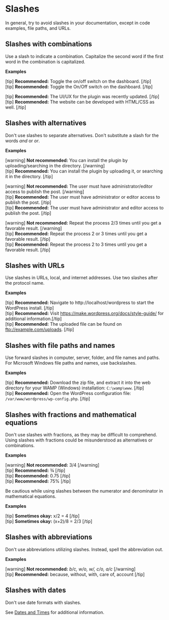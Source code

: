 # Slashes

In general, try to avoid slashes in your documentation, except in code examples, file paths, and URLs.

## Slashes with combinations

Use a slash to indicate a combination. Capitalize the second word if the first word in the combination is capitalized.

**Examples**

[tip] **Recommended:** Toggle the on/off switch on the dashboard. [/tip]  
[tip] **Recommended:** Toggle the On/Off switch on the dashboard. [/tip]  

[tip] **Recommended:** The UI/UX for the plugin was recently updated. [/tip]  
[tip] **Recommended:** The website can be developed with HTML/CSS as well. [/tip]  

## Slashes with alternatives

Don't use slashes to separate alternatives. Don't substitute a slash for the words *and* or *or*.

**Examples**  

[warning] **Not recommended:** You can install the plugin by uploading/searching in the directory. [/warning]  
[tip] **Recommended:** You can install the plugin by uploading it, or searching it in the directory. [/tip]  

[warning] **Not recommended:** The user must have administrator/editor access to publish the post. [/warning]  
[tip] **Recommended:** The user must have administrator or editor access to publish the post. [/tip]  
[tip] **Recommended:** The user must have administrator and editor access to publish the post. [/tip]  

[warning] **Not recommended:** Repeat the process 2/3 times until you get a favorable result. [/warning]  
[tip] **Recommended:** Repeat the process 2 or 3 times until you get a favorable result. [/tip]  
[tip] **Recommended:** Repeat the process 2 to 3 times until you get a favorable result. [/tip]  

## Slashes with URLs

Use slashes in URLs, local, and internet addresses. Use two slashes after the protocol name.

**Examples**

[tip] **Recommended:** Navigate to http://localhost/wordpress to start the WordPress install. [/tip]  
[tip] **Recommended:** Visit https://make.wordpress.org/docs/style-guide/ for additional information.[/tip]  
[tip] **Recommended:** The uploaded file can be found on ftp://example.com/uploads. [/tip]  

## Slashes with file paths and names

Use forward slashes in computer, server, folder, and file names and paths. For Microsoft Windows file paths and names, use backslashes.

**Examples**

[tip] **Recommended:** Download the zip file, and extract it into the web directory for your WAMP (Windows) installation: `C:\wamp\www`. [/tip]  
[tip] **Recommended:** Open the WordPress configuration file: `/var/www/wordpress/wp-config.php`. [/tip]

## Slashes with fractions and mathematical equations

Don't use slashes with fractions, as they may be difficult to comprehend. Using slashes with fractions could be misunderstood as alternatives or combinations.

**Examples**  

[warning] **Not recommended:** 3/4 [/warning]  
[tip] **Recommended:** ¾ [/tip]  
[tip] **Recommended:** 0.75 [/tip]  
[tip] **Recommended:** 75% [/tip]  

Be cautious while using slashes between the numerator and denominator in mathematical equations.  

**Examples**  

[tip] **Sometimes okay:** x/2 = 4 [/tip]  
[tip] **Sometimes okay:** (x+2)/8 = 2/3 [/tip]  

## Slashes with abbreviations

Don't use abbreviations utilizing slashes. Instead, spell the abbreviation out.  

**Examples**  

[warning] **Not recommended:** *b/c, w/o, w/, c/o, a/c* [/warning]  
[tip] **Recommended:** because, without, with, care of, account [/tip]  

## Slashes with dates

Don't use date formats with slashes.

See [Dates and Times]() for additional information.

